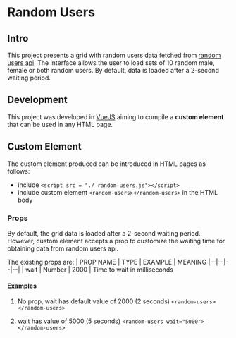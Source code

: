 # Random Users

## Intro

This project presents a grid with random users data fetched from [random users api](https://randomuser.me/api/). The interface allows the user to load sets of 10 random male, female or both random users. By default, data is loaded after a 2-second waiting period.

## Development

This project was developed in [VueJS](https://vuejs.org/) aiming to compile a **custom element** that can be used in any HTML page.

## Custom Element

The custom element produced can be introduced in HTML pages as follows:

-   include `<script src = "./ random-users.js"></script>`
-   include custom element `<random-users></random-users>` in the HTML body

### Props

By default, the grid data is loaded after a 2-second waiting period. However, <random-users> custom element accepts a prop to customize the waiting time for obtaining data from random users api.

The existing props are:
| PROP NAME | TYPE | EXAMPLE | MEANING
|--|--|--|--|
| wait | Number | 2000 | Time to wait in milliseconds

#### Examples

1. No prop, wait has default value of 2000 (2 seconds)
   `<random-users></random-users>`

2. wait has value of 5000 (5 seconds)
   `<random-users wait="5000"></random-users>`
